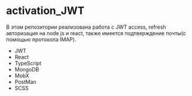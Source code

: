 # activation_JWT

В этом репозитории реализована работа с JWT access, refresh авторизация на node js и react, также имеется подтверждение почты(с помощью протокола IMAP).

- JWT
- React
- TypeScript
- MongoDB
- MobX
- PostMan
- SCSS 
